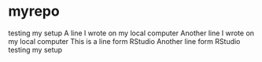 # myrepo
testing my setup
A line I wrote on my local computer
Another line I wrote on my local computer
This is a line form RStudio
Another line form RStudio
testing my setup

